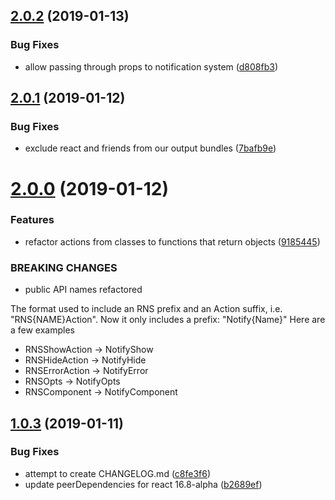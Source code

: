 ## [2.0.2](https://github.com/justindujardin/rns-redux/compare/v2.0.1...v2.0.2) (2019-01-13)


### Bug Fixes

* allow passing through props to notification system ([d808fb3](https://github.com/justindujardin/rns-redux/commit/d808fb3))

## [2.0.1](https://github.com/justindujardin/rns-redux/compare/v2.0.0...v2.0.1) (2019-01-12)


### Bug Fixes

* exclude react and friends from our output bundles ([7bafb9e](https://github.com/justindujardin/rns-redux/commit/7bafb9e))

# [2.0.0](https://github.com/justindujardin/rns-redux/compare/v1.0.3...v2.0.0) (2019-01-12)


### Features

* refactor actions from classes to functions that return objects ([9185445](https://github.com/justindujardin/rns-redux/commit/9185445))


### BREAKING CHANGES

* public API names refactored

The format used to include an RNS prefix and an Action suffix, i.e. "RNS{NAME}Action". Now it only includes a prefix: "Notify{Name}" Here are a few examples
 - RNSShowAction -> NotifyShow
 - RNSHideAction -> NotifyHide
 - RNSErrorAction -> NotifyError
 - RNSOpts -> NotifyOpts
 - RNSComponent -> NotifyComponent

## [1.0.3](https://github.com/justindujardin/rns-redux/compare/v1.0.2...v1.0.3) (2019-01-11)


### Bug Fixes

* attempt to create CHANGELOG.md ([c8fe3f6](https://github.com/justindujardin/rns-redux/commit/c8fe3f6))
* update peerDependencies for react 16.8-alpha ([b2689ef](https://github.com/justindujardin/rns-redux/commit/b2689ef))

